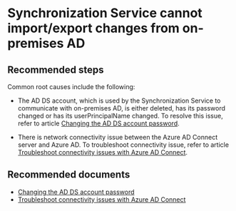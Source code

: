 <properties
    pageTitle="Synchronization Service cannot import/export changes from on-premises AD"
    description="Synchronization Service cannot import/export changes from on-premises AD"
    service="microsoft.aad"
    resource="Microsoft_AAD_IAM"
    authors="cychua"
    displayOrder="57"
    selfHelpType="resource"
    supportTopicIds=""
    resourceTags="directory_ad_connect"
    productPesIds=""
    cloudEnvironments="MoonCake"
	articleId="5ff2b37b-4313-42db-b9f0-2a0fc89172c6"
/>

# Synchronization Service cannot import/export changes from on-premises AD

## **Recommended steps**

Common root causes include the following:

* The AD DS account, which is used by the Synchronization Service to communicate with on-premises AD, is either deleted, has its password changed or has its userPrincipalName changed. To resolve this issue, refer to article [Changing the AD DS account password](https://docs.azure.cn/active-directory/hybrid/how-to-connect-sync-change-addsacct-pass).

* There is network connectivity issue between the Azure AD Connect server and Azure AD. To troubleshoot connectivity issue, refer to article [Troubleshoot connectivity issues with Azure AD Connect](https://docs.azure.cn/active-directory/hybrid/tshoot-connect-connectivity).

## **Recommended documents**

* [Changing the AD DS account password](https://docs.azure.cn/active-directory/hybrid/how-to-connect-sync-change-addsacct-pass)   
* [Troubleshoot connectivity issues with Azure AD Connect](https://docs.azure.cn/active-directory/hybrid/tshoot-connect-connectivity)  
